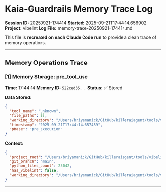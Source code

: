 # Kaia-Guardrails Memory Trace Log

**Session ID:** 20250921-174414
**Started:** 2025-09-21T17:44:14.656902
**Project:** vibelint
**Log File:** memory-trace-20250921-174414.md

This file is **recreated on each Claude Code run** to provide a clean trace of memory operations.

---

## Memory Operations Trace


### [1] Memory Storage: pre_tool_use

**Time:** 17:44:14
**Memory ID:** `522ced35...`
**Status:** ✅ Stored

**Data Stored:**
```json
{
  "tool_name": "unknown",
  "file_paths": [],
  "working_directory": "/Users/briyamanick/GitHub/killeraiagent/tools/vibelint",
  "timestamp": "2025-09-21T17:44:14.657459",
  "phase": "pre_execution"
}
```

**Context:**
```json
{
  "project_root": "/Users/briyamanick/GitHub/killeraiagent/tools/vibelint",
  "git_branch": "main",
  "python_files_count": 25042,
  "has_vibelint": false,
  "working_directory": "/Users/briyamanick/GitHub/killeraiagent/tools/vibelint"
}
```

---
